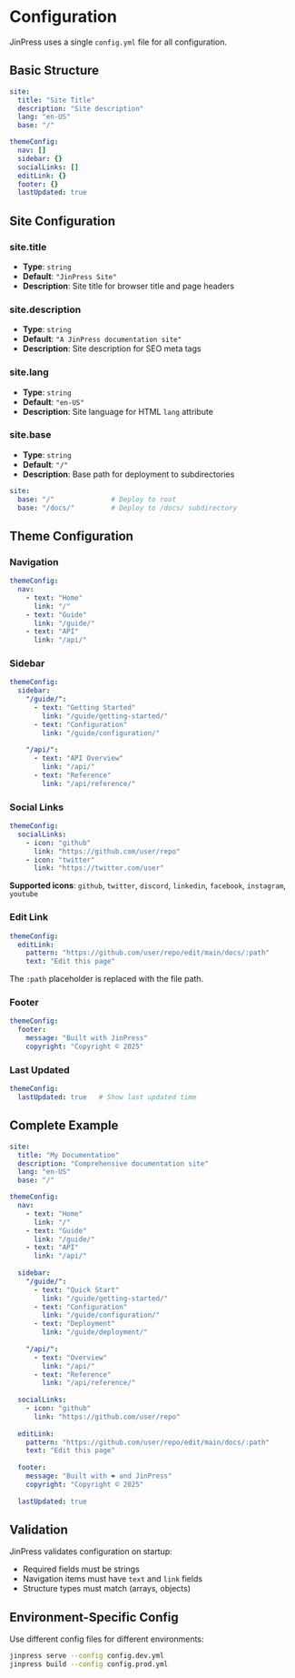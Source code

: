 # Configuration

JinPress uses a single `config.yml` file for all configuration.

## Basic Structure

```yaml
site:
  title: "Site Title"
  description: "Site description"
  lang: "en-US"
  base: "/"

themeConfig:
  nav: []
  sidebar: {}
  socialLinks: []
  editLink: {}
  footer: {}
  lastUpdated: true
```

## Site Configuration

### site.title
- **Type**: `string`
- **Default**: `"JinPress Site"`
- **Description**: Site title for browser title and page headers

### site.description
- **Type**: `string`
- **Default**: `"A JinPress documentation site"`
- **Description**: Site description for SEO meta tags

### site.lang
- **Type**: `string`
- **Default**: `"en-US"`
- **Description**: Site language for HTML `lang` attribute

### site.base
- **Type**: `string`
- **Default**: `"/"`
- **Description**: Base path for deployment to subdirectories

```yaml
site:
  base: "/"              # Deploy to root
  base: "/docs/"         # Deploy to /docs/ subdirectory
```

## Theme Configuration

### Navigation

```yaml
themeConfig:
  nav:
    - text: "Home"
      link: "/"
    - text: "Guide"
      link: "/guide/"
    - text: "API"
      link: "/api/"
```

### Sidebar

```yaml
themeConfig:
  sidebar:
    "/guide/":
      - text: "Getting Started"
        link: "/guide/getting-started/"
      - text: "Configuration"
        link: "/guide/configuration/"
    
    "/api/":
      - text: "API Overview"
        link: "/api/"
      - text: "Reference"
        link: "/api/reference/"
```

### Social Links

```yaml
themeConfig:
  socialLinks:
    - icon: "github"
      link: "https://github.com/user/repo"
    - icon: "twitter"
      link: "https://twitter.com/user"
```

**Supported icons**: `github`, `twitter`, `discord`, `linkedin`, `facebook`, `instagram`, `youtube`

### Edit Link

```yaml
themeConfig:
  editLink:
    pattern: "https://github.com/user/repo/edit/main/docs/:path"
    text: "Edit this page"
```

The `:path` placeholder is replaced with the file path.

### Footer

```yaml
themeConfig:
  footer:
    message: "Built with JinPress"
    copyright: "Copyright © 2025"
```

### Last Updated

```yaml
themeConfig:
  lastUpdated: true   # Show last updated time
```

## Complete Example

```yaml
site:
  title: "My Documentation"
  description: "Comprehensive documentation site"
  lang: "en-US"
  base: "/"

themeConfig:
  nav:
    - text: "Home"
      link: "/"
    - text: "Guide"
      link: "/guide/"
    - text: "API"
      link: "/api/"
  
  sidebar:
    "/guide/":
      - text: "Quick Start"
        link: "/guide/getting-started/"
      - text: "Configuration"
        link: "/guide/configuration/"
      - text: "Deployment"
        link: "/guide/deployment/"
    
    "/api/":
      - text: "Overview"
        link: "/api/"
      - text: "Reference"
        link: "/api/reference/"
  
  socialLinks:
    - icon: "github"
      link: "https://github.com/user/repo"
  
  editLink:
    pattern: "https://github.com/user/repo/edit/main/docs/:path"
    text: "Edit this page"
  
  footer:
    message: "Built with ❤️ and JinPress"
    copyright: "Copyright © 2025"
  
  lastUpdated: true
```

## Validation

JinPress validates configuration on startup:

- Required fields must be strings
- Navigation items must have `text` and `link` fields
- Structure types must match (arrays, objects)

## Environment-Specific Config

Use different config files for different environments:

```bash
jinpress serve --config config.dev.yml
jinpress build --config config.prod.yml
```